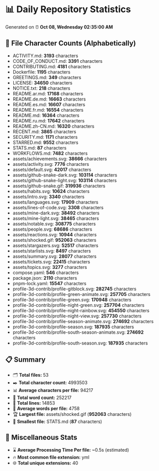 # 📊 Daily Repository Statistics
Generated on ⏰ **Oct 08, Wednesday 02:35:00 AM**

## 📂 File Character Counts (Alphabetically)
- ACTIVITY.md: **3193** characters
- CODE_OF_CONDUCT.md: **3391** characters
- CONTRIBUTING.md: **4181** characters
- Dockerfile: **1195** characters
- GREETINGS.md: **349** characters
- LICENSE: **34650** characters
- NOTICE.txt: **218** characters
- README.ar.md: **17168** characters
- README.de.md: **16663** characters
- README.es.md: **16607** characters
- README.fr.md: **16554** characters
- README.md: **16364** characters
- README.ru.md: **17642** characters
- README.zh-CN.md: **16320** characters
- RECENT.md: **3865** characters
- SECURITY.md: **1171** characters
- STARRED.md: **9552** characters
- STATS.md: **87** characters
- WORKFLOWS.md: **7482** characters
- assets/achievements.svg: **38666** characters
- assets/activity.svg: **7776** characters
- assets/default.svg: **42017** characters
- assets/github-snake-dark.svg: **103114** characters
- assets/github-snake-light.svg: **103114** characters
- assets/github-snake.gif: **319936** characters
- assets/habits.svg: **10624** characters
- assets/intro.svg: **3340** characters
- assets/languages.svg: **17909** characters
- assets/lines-of-code.svg: **3308** characters
- assets/mine-dark.svg: **38492** characters
- assets/mine-light.svg: **38465** characters
- assets/notable.svg: **308775** characters
- assets/people.svg: **68686** characters
- assets/reactions.svg: **10944** characters
- assets/shocked.gif: **952063** characters
- assets/stargazers.svg: **52517** characters
- assets/starlists.svg: **8497** characters
- assets/summary.svg: **28077** characters
- assets/tickets.svg: **22415** characters
- assets/topics.svg: **3277** characters
- compose.yaml: **546** characters
- package.json: **2110** characters
- pnpm-lock.yaml: **15547** characters
- profile-3d-contrib/profile-gitblock.svg: **282745** characters
- profile-3d-contrib/profile-green-animate.svg: **257705** characters
- profile-3d-contrib/profile-green.svg: **170948** characters
- profile-3d-contrib/profile-night-green.svg: **257704** characters
- profile-3d-contrib/profile-night-rainbow.svg: **454550** characters
- profile-3d-contrib/profile-night-view.svg: **257730** characters
- profile-3d-contrib/profile-season-animate.svg: **274692** characters
- profile-3d-contrib/profile-season.svg: **187935** characters
- profile-3d-contrib/profile-south-season-animate.svg: **274692** characters
- profile-3d-contrib/profile-south-season.svg: **187935** characters

## 📋 Summary
- 🗂️ **Total files:** 53
- ✒️ **Total character count:** 4993503
- 📊 **Average characters per file:** 94217
- 📝 **Total word count:** 252217
- 🧾 **Total lines:** 14853
- 📐 **Average words per file:** 4758
- 🏆 **Largest file:** assets/shocked.gif (**952063** characters)
- 🥉 **Smallest file:** STATS.md (**87** characters)

## 🌟 Miscellaneous Stats
- ⌛ **Average Processing Time Per file:** ~0.5s (estimated)
- 🔥 **Most common file extension:** yml
- 🌐 **Total unique extensions:** 40
